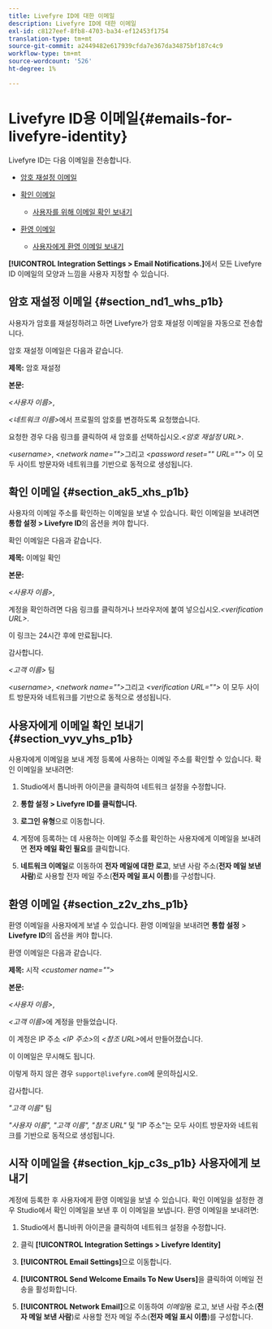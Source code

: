 ```yaml
---
title: Livefyre ID에 대한 이메일
description: Livefyre ID에 대한 이메일
exl-id: c8127eef-8fb8-4703-ba34-ef12453f1754
translation-type: tm+mt
source-git-commit: a2449482e617939cfda7e367da34875bf187c4c9
workflow-type: tm+mt
source-wordcount: '526'
ht-degree: 1%

---
```


# Livefyre ID용 이메일{#emails-for-livefyre-identity}

Livefyre ID는 다음 이메일을 전송합니다.

* [암호 재설정 이메일](#c_emails_for_livefyre_identity/section_nd1_whs_p1b)
* [확인 이메일](#c_emails_for_livefyre_identity/section_ak5_xhs_p1b)
   * [사용자를 위해 이메일 확인 보내기](#c_emails_for_livefyre_identity/section_vyv_yhs_p1b)

* [환영 이메일](#c_emails_for_livefyre_identity/section_z2v_zhs_p1b)
   * [사용자에게 환영 이메일 보내기](#c_emails_for_livefyre_identity/section_kjp_c3s_p1b)

**[!UICONTROL Integration Settings > Email Notifications.]**&#x200B;에서 모든 Livefyre ID 이메일의 모양과 느낌을 사용자 지정할 수 있습니다.

## 암호 재설정 이메일 {#section_nd1_whs_p1b}

사용자가 암호를 재설정하려고 하면 Livefyre가 암호 재설정 이메일을 자동으로 전송합니다.

암호 재설정 이메일은 다음과 같습니다.

**제목:** 암호 재설정

**본문:**

*&lt;사용자 이름>*,

*&lt;네트워크 이름>*&#x200B;에서 프로필의 암호를 변경하도록 요청했습니다.

요청한 경우 다음 링크를 클릭하여 새 암호를 선택하십시오.*&lt;암호 재설정 URL>*.

*&lt;username>*,  *&lt;network name=&quot;&quot;>*&#x200B;그리고  *&lt;password reset=&quot;&quot; URL=&quot;&quot;>* 이 모두 사이트 방문자와 네트워크를 기반으로 동적으로 생성됩니다.

## 확인 이메일 {#section_ak5_xhs_p1b}

사용자의 이메일 주소를 확인하는 이메일을 보낼 수 있습니다. 확인 이메일을 보내려면 **통합 설정 > Livefyre ID**&#x200B;의 옵션을 켜야 합니다.

확인 이메일은 다음과 같습니다.

**제목:** 이메일 확인

**본문:**

*&lt;사용자 이름>*,

계정을 확인하려면 다음 링크를 클릭하거나 브라우저에 붙여 넣으십시오.*&lt;verification URL>*.

이 링크는 24시간 후에 만료됩니다.

감사합니다.

*&lt;고객 이름>* 팀

*&lt;username>*,  *&lt;network name=&quot;&quot;>*&#x200B;그리고  *&lt;verification URL=&quot;&quot;>* 이 모두 사이트 방문자와 네트워크를 기반으로 동적으로 생성됩니다.

## 사용자에게 이메일 확인 보내기 {#section_vyv_yhs_p1b}

사용자에게 이메일을 보내 계정 등록에 사용하는 이메일 주소를 확인할 수 있습니다. 확인 이메일을 보내려면:

1. Studio에서 톱니바퀴 아이콘을 클릭하여 네트워크 설정을 수정합니다.
1. **통합 설정 > Livefyre ID를 클릭합니다.**

1. **로그인 유형**&#x200B;으로 이동합니다.
1. 계정에 등록하는 데 사용하는 이메일 주소를 확인하는 사용자에게 이메일을 보내려면 **전자 메일 확인 필요**&#x200B;를 클릭합니다.
1. **네트워크 이메일**&#x200B;로 이동하여 **전자 메일에 대한 로고**, 보낸 사람 주소(**전자 메일 보낸 사람**)로 사용할 전자 메일 주소(**전자 메일 표시 이름**)를 구성합니다.

## 환영 이메일 {#section_z2v_zhs_p1b}

환영 이메일을 사용자에게 보낼 수 있습니다. 환영 이메일을 보내려면 **통합 설정** > **Livefyre ID**&#x200B;의 옵션을 켜야 합니다.

환영 이메일은 다음과 같습니다.

**제목:** 시작  *&lt;customer name=&quot;&quot;>*

**본문:**

*&lt;사용자 이름>*,

*&lt;고객 이름>*&#x200B;에 계정을 만들었습니다.

이 계정은 IP 주소 *&lt;IP 주소>*&#x200B;의 *&lt;참조 URL>*&#x200B;에서 만들어졌습니다.

이 이메일은 무시해도 됩니다.

이렇게 하지 않은 경우 `support@livefyre.com`에 문의하십시오.

감사합니다.

*&quot;고객 이름&quot;* 팀

*&quot;사용자 이름&quot;, &quot;고객 이름&quot;, &quot;참조 URL&quot;* 및 &quot;IP 주소&quot;는 모두 사이트 방문자와 네트워크를 기반으로 동적으로 생성됩니다.

## 시작 이메일을 {#section_kjp_c3s_p1b} 사용자에게 보내기

계정에 등록한 후 사용자에게 환영 이메일을 보낼 수 있습니다. 확인 이메일을 설정한 경우 Studio에서 확인 이메일을 보낸 후 이 이메일을 보냅니다. 환영 이메일을 보내려면:

1. Studio에서 톱니바퀴 아이콘을 클릭하여 네트워크 설정을 수정합니다.
1. 클릭 **[!UICONTROL Integration Settings > Livefyre Identity]**

1. **[!UICONTROL Email Settings]**&#x200B;으로 이동합니다.

1. **[!UICONTROL Send Welcome Emails To New Users]**&#x200B;을 클릭하여 이메일 전송을 활성화합니다.
1. **[!UICONTROL Network Email]**&#x200B;으로 이동하여 *이메일*&#x200B;용 로고, 보낸 사람 주소(**전자 메일 보낸 사람**)로 사용할 전자 메일 주소(**전자 메일 표시 이름**)를 구성합니다.
